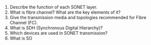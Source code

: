1. Describe the function of each SONET layer.
2. What is fibre channel? What are the key elements of it?
3. Give the transmission media and topologies recommended for Fibre Channel (FC).
4. What is SDH (Synchronous Digital Hierarchy)?
5. Which devices are used in SONET transmission?
6. What is SO